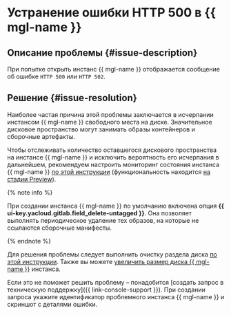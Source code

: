 # Устранение ошибки HTTP 500 в {{ mgl-name }}


## Описание проблемы {#issue-description}

При попытке открыть инстанс {{ mgl-name }} отображается сообщение об ошибке `HTTP 500` или `HTTP 502`.

## Решение {#issue-resolution}

Наиболее частая причина этой проблемы заключается в исчерпании инстансом {{ mgl-name }} свободного места на диске. Значительное дисковое пространство могут занимать образы контейнеров и сборочные артефакты.

Чтобы отслеживать количество оставшегося дискового пространства на инстансе {{ mgl-name }} и исключить вероятность его исчерпания в дальнейшем, рекомендуем настроить мониторинг состояния инстанса {{ mgl-name }} [по этой инструкции](../../../managed-gitlab/operations/instance/monitoring.md) (функциональность находится [на стадии Preview](../../../overview/concepts/launch-stages.md)).

{% note info %}

При создании инстанса {{ mgl-name }} по умолчанию включена опция **{{ ui-key.yacloud.gitlab.field_delete-untagged }}**. Она позволяет выполнять периодическое удаление тех образов, на которые не ссылаются сборочные манифесты.

{% endnote %}

Для решения проблемы следует выполнить очистку раздела диска [по этой инструкции](../../../managed-gitlab/operations/instance/clean-up-disk-space.md).
Также вы можете [увеличить размер диска {{ mgl-name }}](../../../managed-gitlab/operations/instance/instance-update.md) инстанса.

Если это не поможет решить проблему – понадобится [создать запрос в техническую поддержку]({{ link-console-support }}). 
При создании запроса укажите идентификатор проблемного инстанса {{ mgl-name }} и скриншот с деталями ошибки.
